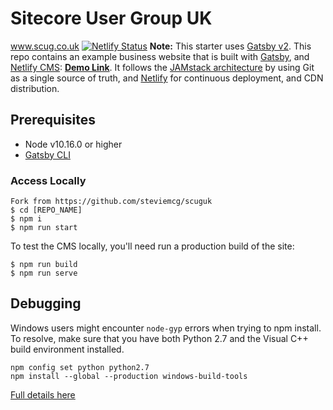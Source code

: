 # Sitecore User Group UK
<a href="https://scug.co.uk/">www.scug.co.uk</a>
[![Netlify Status](https://api.netlify.com/api/v1/badges/b654c94e-08a6-4b79-b443-7837581b1d8d/deploy-status)](https://app.netlify.com/sites/gatsby-starter-netlify-cms-ci/deploys)
**Note:** This starter uses [Gatsby v2](https://www.gatsbyjs.org/blog/2018-09-17-gatsby-v2/).
This repo contains an example business website that is built with [Gatsby](https://www.gatsbyjs.org/), and [Netlify CMS](https://www.netlifycms.org): **[Demo Link](https://gatsby-netlify-cms.netlify.com/)**.
It follows the [JAMstack architecture](https://jamstack.org) by using Git as a single source of truth, and [Netlify](https://www.netlify.com) for continuous deployment, and CDN distribution.
## Prerequisites
- Node v10.16.0 or higher
- [Gatsby CLI](https://www.gatsbyjs.org/docs/)
### Access Locally
```
Fork from https://github.com/steviemcg/scuguk
$ cd [REPO_NAME]
$ npm i
$ npm run start
```
To test the CMS locally, you'll need run a production build of the site:
```
$ npm run build
$ npm run serve
```
## Debugging
Windows users might encounter ```node-gyp``` errors when trying to npm install.
To resolve, make sure that you have both Python 2.7 and the Visual C++ build environment installed.
```
npm config set python python2.7
npm install --global --production windows-build-tools
```
[Full details here](https://www.npmjs.com/package/node-gyp 'NPM node-gyp page')